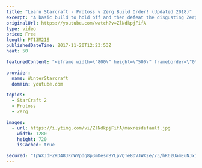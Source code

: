 ```yaml
---
title: "Learn Starcraft - Protoss v Zerg Build Order! (Updated 2018)"
excerpt: "A basic build to hold off and then defeat the disgusting Zerg! Meant for lower level players who have little direction, not for high level players looking for the dankest meta :) -- Watch live at https://www.twitch.tv/wintergaming"
originalUrl: https://youtube.com/watch?v=ZlNdkpjFifA
type: video
price: Free
length: PT13M21S
publishedDateTime: 2017-11-20T12:23:53Z
heat: 50

featuredContent: "<iframe width=\"800\" height=\"500\" frameborder=\"0\" src=\"https://www.youtube.com/embed/ZlNdkpjFifA\" allow=\"accelerometer; autoplay; encrypted-media; gyroscope; picture-in-picture\" allowfullscreen></iframe>"

provider:
  name: WinterStarcraft
  domain: youtube.com

topics:
  - StarCraft 2
  - Protoss
  - Zerg

images:
  - url: https://i.ytimg.com/vi/ZlNdkpjFifA/maxresdefault.jpg
    width: 1280
    height: 720
    isCached: true

secured: "IpWXJdFZKD48JKnWVpdq8p3mDesrBYLpVQTe8DVJWX2e//3/hK6zUamEuNJxiX4flfYHFh76vO7kK/PGLjaEhKCSSB3+j93eCE+DungSV9g+Odve+WdD2uLdx4MV8VlWzCq7/J4Xt1NHW8uKmjrOggI2IX5zyTu10KuX3lRmDh6fuSTaIUyhhDB6j2KdCrkGtuy+0+hNT+eNDwALLWJ6lbf6315Uwby//MulQpFlWe4EZy0QroqyHP/bzPEUZ9t74hZXxD0E5X15DirW/2+KG/xsrJse0ASxigeHosAyhqmpANdkTtVXoVz481G2aR4MUT7IVwqP+b6oPAp4m4Yw4bM+65i4ctvm3tFsaCvvc6lWf2sT+A9nCA12Cs2EVwK/4mISl1s7MNjVjnHoXUOfMJ7fsvlYXfUlqh/UJtT/3/A=;KwJWuc1Fd5kLzYqn953bhA=="
---
```


